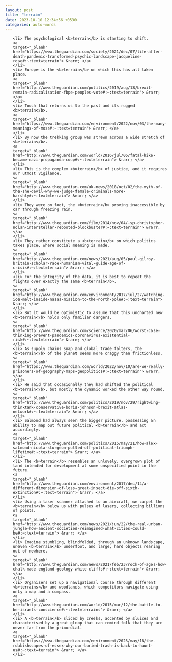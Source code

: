 ```yaml
---
layout: post
title: "terrain"
date: 2023-10-10 12:34:56 +0530
categories: auto-words
---
```

<ol>

    <li> The psychological <b>terrain</b> is starting to shift.
    <a 
    target="_blank" 
    href="https://www.theguardian.com/society/2021/dec/07/life-after-death-pandemic-transformed-psychic-landscape-jacqueline-rose#:~:text=terrain"> &rarr; </a>
    </li>
    <li> Europe is the <b>terrain</b> on which this has all taken place.
    <a 
    target="_blank" 
    href="http://www.theguardian.com/politics/2019/aug/13/brexit-remain-radicalisation-fbpe-peoples-vote#:~:text=terrain"> &rarr; </a>
    </li>
    <li> Touch that returns us to the past and its rugged <b>terrain</b>.
    <a 
    target="_blank" 
    href="https://www.theguardian.com/environment/2022/nov/03/the-many-meanings-of-moss#:~:text=terrain"> &rarr; </a>
    </li>
    <li> By now the trekking group was strewn across a wide stretch of <b>terrain</b>.
    <a 
    target="_blank" 
    href="http://www.theguardian.com/world/2016/jul/06/fatal-hike-became-nazi-propaganda-coup#:~:text=terrain"> &rarr; </a>
    </li>
    <li> This is the complex <b>terrain</b> of justice, and it requires our utmost vigilance.
    <a 
    target="_blank" 
    href="http://www.theguardian.com/uk-news/2018/oct/02/the-myth-of-the-she-devil-why-we-judge-female-criminals-more-harshly#:~:text=terrain"> &rarr; </a>
    </li>
    <li> They were on foot, the <b>terrain</b> proving inaccessible by car through freezing rain.
    <a 
    target="_blank" 
    href="http://www.theguardian.com/film/2014/nov/04/-sp-christopher-nolan-interstellar-rebooted-blockbuster#:~:text=terrain"> &rarr; </a>
    </li>
    <li> They rather constitute a <b>terrain</b> on which politics takes place, where social meaning is made.
    <a 
    target="_blank" 
    href="http://www.theguardian.com/news/2021/aug/05/paul-gilroy-britain-scholar-race-humanism-vital-guide-age-of-crisis#:~:text=terrain"> &rarr; </a>
    </li>
    <li> For the integrity of the data, it is best to repeat the flights over exactly the same <b>terrain</b>.
    <a 
    target="_blank" 
    href="http://www.theguardian.com/environment/2017/jul/27/watching-ice-melt-inside-nasas-mission-to-the-north-pole#:~:text=terrain"> &rarr; </a>
    </li>
    <li> But it would be optimistic to assume that this uncharted new <b>terrain</b> holds only familiar dangers.
    <a 
    target="_blank" 
    href="http://www.theguardian.com/science/2020/mar/06/worst-case-thinking-prevent-pandemics-coronavirus-existential-risk#:~:text=terrain"> &rarr; </a>
    </li>
    <li> As supply chains snap and global trade falters, the <b>terrain</b> of the planet seems more craggy than frictionless.
    <a 
    target="_blank" 
    href="https://www.theguardian.com/world/2022/nov/10/are-we-really-prisoners-of-geography-maps-geopolitics#:~:text=terrain"> &rarr; </a>
    </li>
    <li> He said that occasionally they had shifted the political <b>terrain</b>, but mostly the dynamic worked the other way round.
    <a 
    target="_blank" 
    href="http://www.theguardian.com/politics/2019/nov/29/rightwing-thinktank-conservative-boris-johnson-brexit-atlas-network#:~:text=terrain"> &rarr; </a>
    </li>
    <li> Salmond had always seen the bigger picture, possessing an ability to map out future political <b>terrain</b> and act accordingly.
    <a 
    target="_blank" 
    href="http://www.theguardian.com/politics/2015/may/21/how-alex-salmond-nicola-sturgeon-pulled-off-political-triumph-lifetime#:~:text=terrain"> &rarr; </a>
    </li>
    <li> The <b>terrain</b> resembles an unlovely, overgrown plot of land intended for development at some unspecified point in the future.
    <a 
    target="_blank" 
    href="http://www.theguardian.com/environment/2017/dec/14/a-different-dimension-of-loss-great-insect-die-off-sixth-extinction#:~:text=terrain"> &rarr; </a>
    </li>
    <li> Using a laser scanner attached to an aircraft, we carpet the <b>terrain</b> below us with pulses of lasers, collecting billions of points.
    <a 
    target="_blank" 
    href="http://www.theguardian.com/news/2021/jun/22/the-real-urban-jungle-how-ancient-societies-reimagined-what-cities-could-be#:~:text=terrain"> &rarr; </a>
    </li>
    <li> Imagine stumbling, blindfolded, through an unknown landscape, uneven <b>terrain</b> underfoot, and large, hard objects rearing out of nowhere.
    <a 
    target="_blank" 
    href="http://www.theguardian.com/news/2021/feb/23/rock-of-ages-how-chalk-made-england-geology-white-cliffs#:~:text=terrain"> &rarr; </a>
    </li>
    <li> Organisers set up a navigational course through different <b>terrains</b> and woodlands, which competitors navigate using only a map and a compass.
    <a 
    target="_blank" 
    href="http://www.theguardian.com/world/2015/mar/12/the-battle-to-be-israels-conscience#:~:text=terrains"> &rarr; </a>
    </li>
    <li> A <b>terrain</b> sliced by creeks, accented by sluices and characterised by a great gloop that can remind folk that they are never far from the primordial.
    <a 
    target="_blank" 
    href="https://www.theguardian.com/environment/2023/may/18/the-rubbishscapes-of-essex-why-our-buried-trash-is-back-to-haunt-us#:~:text=terrain"> &rarr; </a>
    </li>